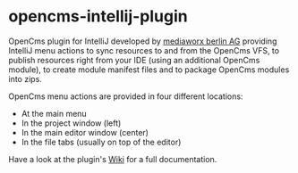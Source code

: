 opencms-intellij-plugin
=======================

OpenCms plugin for IntelliJ developed by [mediaworx berlin AG](http://opencms.mediaworx.com) providing IntelliJ menu actions to sync resources to and from the OpenCms VFS, to publish resources right from your IDE (using an additional OpenCms module), to create module manifest files and to package OpenCms modules into zips.

OpenCms menu actions are provided in four different locations:

* At the main menu
* In the project window (left)
* In the main editor window (center)
* In the file tabs (usually on top of the editor)

Have a look at the plugin's [Wiki](https://github.com/mediaworx/opencms-intellijplugin/wiki) for a full documentation.
